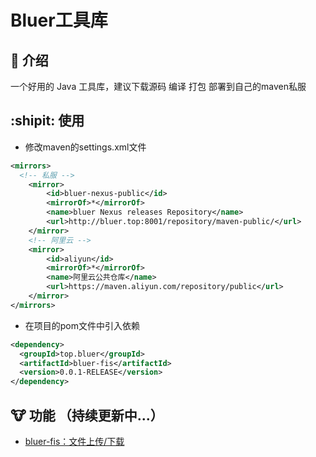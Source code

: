 # Bluer工具库

## :monkey: 介绍
一个好用的 Java 工具库，建议下载源码 编译 打包 部署到自己的maven私服

## :shipit: 使用

- 修改maven的settings.xml文件
~~~xml
<mirrors>
  <!-- 私服 -->
    <mirror>
        <id>bluer-nexus-public</id>
        <mirrorOf>*</mirrorOf>
        <name>bluer Nexus releases Repository</name>
        <url>http://bluer.top:8001/repository/maven-public/</url>
    </mirror>
    <!-- 阿里云 -->
    <mirror>
        <id>aliyun</id>
        <mirrorOf>*</mirrorOf>
        <name>阿里云公共仓库</name>
        <url>https://maven.aliyun.com/repository/public</url>
    </mirror>
</mirrors>
~~~
- 在项目的pom文件中引入依赖
~~~xml
<dependency>
  <groupId>top.bluer</groupId>
  <artifactId>bluer-fis</artifactId>
  <version>0.0.1-RELEASE</version>
</dependency>
~~~


## :cow: 功能 （持续更新中...）
- [bluer-fis：文件上传/下载](https://gitee.com/BluerTop/bluer-tool/blob/master/bluer-fis/README.md)

